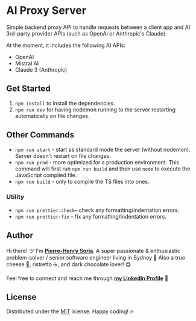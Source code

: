 # AI Proxy Server

Simple backend proxy API to handle requests between a client app and AI 3rd-party provider APIs (such as OpenAI or Anthropic's Claude).

At the moment, it includes the following AI APIs:

* OpenAI
* Mistral AI
* Claude 3 (Anthropic)


## Get Started

1. `npm install` to install the dependencies.
2. `npm run dev` for having nodemon running to the server restarting automatically on file changes.

## Other Commands

- `npm run start` - start as standard mode the server (without nodemon). Server doesn't restart on file changes.
- `npm run prod` - more optimized for a production environment. This command will first run `npm run build` and then use `node` to execute the JavaScript compiled file.
- `npm run build` - only to compile the TS files into ones.

### Utility

- `npm run prettier:check`– check any formatting/indentation errors.
- `npm run prettier:fix` – fix any formatting/indentation errors.


## Author

Hi there! ツ I'm **[Pierre-Henry Soria](https://pierrehenry.be)**. A super passionate & enthusiastic problem-solver / senior software engineer living in Sydney 🦘 Also a true cheese 🧀, ristretto ☕️, and dark chocolate lover! 😋

Feel free to connect and reach me through **[my LinkedIn Profile](https://www.linkedin.com/in/ph7enry/)** 🚀


## License

Distributed under the [MIT](https://opensource.org/license/mit) license. Happy coding! 🔥
